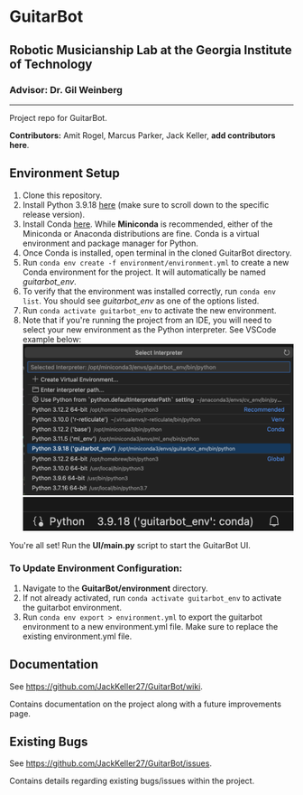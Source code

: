 # GuitarBot
## Robotic Musicianship Lab at the Georgia Institute of Technology
### Advisor: Dr. Gil Weinberg
---
Project repo for GuitarBot.

**Contributors:** Amit Rogel, Marcus Parker, Jack Keller, **add contributors here**.

## Environment Setup
1. Clone this repository.
2. Install Python 3.9.18 [here](https://www.python.org/downloads/) (make sure to scroll down to the specific release version).
3. Install Conda [here](https://conda.io/projects/conda/en/latest/user-guide/install/index.html). While **Miniconda** is recommended, either of the Miniconda or Anaconda distributions are fine. Conda is a virtual environment and package manager for Python.
4. Once Conda is installed, open terminal in the cloned GuitarBot directory.
5. Run `conda env create -f environment/environment.yml` to create a new Conda environment for the project. It will automatically be named *guitarbot_env*.
6. To verify that the environment was installed correctly, run `conda env list`. You should see *guitarbot_env* as one of the options listed.
7. Run `conda activate guitarbot_env` to activate the new environment.
8. Note that if you're running the project from an IDE, you will need to select your new environment as the Python interpreter. See VSCode example below:
![VSCode interpreter selection](environment/screenshots/python_interpreter_selection.png)
![VSCode conda configuration](environment/screenshots/conda_configuration.png)

You're all set! Run the **UI/main.py** script to start the GuitarBot UI.

### To Update Environment Configuration:
1. Navigate to the **GuitarBot/environment** directory.
2. If not already activated, run `conda activate guitarbot_env` to activate the guitarbot environment.
3. Run `conda env export > environment.yml` to export the guitarbot environment to a new environment.yml file. Make sure to replace the existing environment.yml file.

## Documentation
See https://github.com/JackKeller27/GuitarBot/wiki.

Contains documentation on the project along with a future improvements page.

## Existing Bugs
See https://github.com/JackKeller27/GuitarBot/issues.

Contains details regarding existing bugs/issues within the project.
